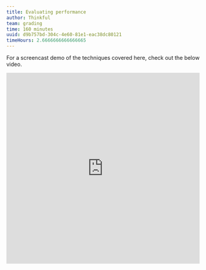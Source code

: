 ```yaml
---
title: Evaluating performance
author: Thinkful
team: grading
time: 160 minutes
uuid: d9b757bd-304c-4e60-81e1-eac38dc80121
timeHours: 2.6666666666666665
---
```


<jupyter notebook-name="5.evaluating_goodness_of_fit" course-code="DSBC"></jupyter>

For a screencast demo of the techniques covered here, check out the below video.


<iframe id="kaltura_player_1604710282" src="https://cdnapisec.kaltura.com/p/2315191/sp/231519100/embedIframeJs/uiconf_id/45331192/partner_id/2315191?iframeembed=true&playerId=kaltura_player_1604710282&entry_id=1_5wv3en1b" width="100%" height="500" allowfullscreen webkitallowfullscreen mozAllowFullScreen allow="autoplay *; fullscreen *; encrypted-media *" frameborder="0"></iframe>